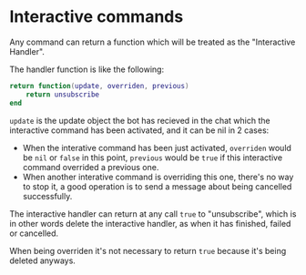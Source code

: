 # Interactive commands

Any command can return a function which will be treated as the "Interactive Handler".

The handler function is like the following:

```lua
return function(update, overriden, previous)
    return unsubscribe
end
```

`update` is the update object the bot has recieved in the chat which the interactive command has been activated, and it can be nil in 2 cases:

- When the interative command has been just activated, `overriden` would be `nil` or `false` in this point, `previous` would be `true` if this interactive command overrided a previous one.
- When another interative command is overriding this one, there's no way to stop it, a good operation is to send a message about being cancelled successfully.

The interactive handler can return at any call `true` to "unsubscribe", which is in other words delete the interactive handler, as when it has finished, failed or cancelled.

When being overriden it's not necessary to return `true` because it's being deleted anyways.
